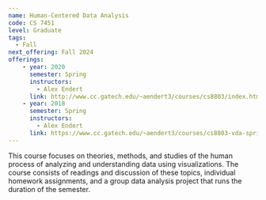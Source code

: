```yaml
---
name: Human-Centered Data Analysis
code: CS 7451
level: Graduate
tags: 
  - Fall
next_offering: Fall 2024
offerings:
    - year: 2020
      semester: Spring
      instructors: 
        - Alex Endert
      link: http://www.cc.gatech.edu/~aendert3/courses/cs8803/index.html
    - year: 2018
      semester: Spring
      instructors: 
        - Alex Endert
      link: https://www.cc.gatech.edu/~aendert3/courses/cs8803-vda-spring2018/index.html
---
```


This course focuses on theories, methods, and studies of the human process of analyzing and understanding data using visualizations. The course consists of readings and discussion of these topics, individual homework assignments, and a group data analysis project that runs the duration of the semester.
